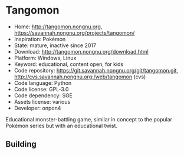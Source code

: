 # Tangomon

- Home: http://tangomon.nongnu.org, https://savannah.nongnu.org/projects/tangomon/
- Inspiration: Pokémon
- State: mature, inactive since 2017
- Download: http://tangomon.nongnu.org/download.html
- Platform: Windows, Linux
- Keyword: educational, content open, for kids
- Code repository: https://git.savannah.nongnu.org/git/tangomon.git, http://cvs.savannah.nongnu.org:/web/tangomon (cvs)
- Code language: Python
- Code license: GPL-3.0
- Code dependency: SGE
- Assets license: various
- Developer: onpon4

Educational monster-battling game, similar in concept to the popular Pokémon series but with an educational twist.

## Building
